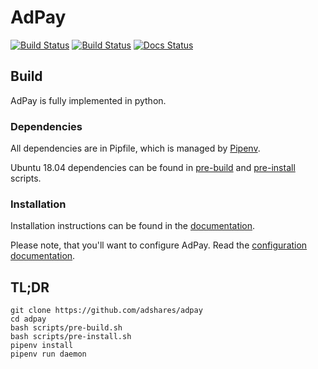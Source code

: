 # AdPay
[![Build Status](https://travis-ci.org/adshares/adpay.svg?branch=master)](https://travis-ci.org/adshares/adpay)
[![Build Status](https://sonarcloud.io/api/project_badges/measure?project=adshares-adpay&metric=alert_status)](https://sonarcloud.io/dashboard?id=adshares-adpay)
[![Docs Status](https://readthedocs.org/projects/adshares-adpay/badge/?version=latest)](http://adshares-adpay.readthedocs.io/en/latest/)
## Build
AdPay is fully implemented in python.

### Dependencies

All dependencies are in Pipfile, which is managed by [Pipenv](https://pipenv.readthedocs.io/en/latest/).

Ubuntu 18.04 dependencies can be found in [pre-build](scripts/pre-build.sh) and [pre-install](scripts/pre-install.sh) scripts.

### Installation

Installation instructions can be found in the [documentation](https://adshares-adpay.readthedocs.io/en/latest/).

Please note, that you'll want to configure AdPay. Read the [configuration documentation](https://adshares-adpay.readthedocs.io/en/latest/config.html).

## TL;DR  
```
git clone https://github.com/adshares/adpay
cd adpay
bash scripts/pre-build.sh
bash scripts/pre-install.sh
pipenv install
pipenv run daemon
```